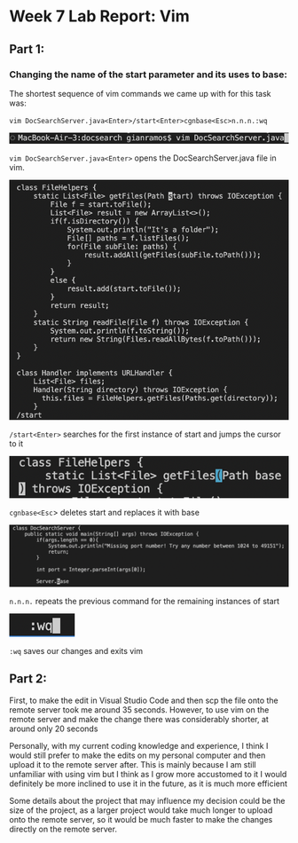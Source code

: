 # Week 7 Lab Report: Vim

## Part 1: 

### Changing the name of the start parameter and its uses to base: 

The shortest sequence of vim commands we came up with for this task was:

`vim DocSearchServer.java<Enter>/start<Enter>cgnbase<Esc>n.n.n.:wq`

![image](vim.png)

`vim DocSearchServer.java<Enter>` opens the DocSearchServer.java file in vim.

![image](start.png)

`/start<Enter>` searches for the first instance of start and jumps the cursor to it

![image](cgn.png)

`cgnbase<Esc`> deletes start and replaces it with base

![image](n.png)

`n.n.n.` repeats the previous command for the remaining instances of start

![image](wq.png)

`:wq` saves our changes and exits vim

## Part 2: 

First, to make the edit in Visual Studio Code and then scp the file onto the remote server took me around 35 seconds. However, to use vim on the remote server and make the change there was considerably shorter, at around only 20 seconds

Personally, with my current coding knowledge and experience, I think I would still prefer to make the edits on my personal computer and then upload it to the remote server after. This is mainly because I am still unfamiliar with using vim but I think as I grow more accustomed to it I would definitely be more inclined to use it in the future, as it is much more efficient

Some details about the project that may influence my decision could be the size of the project, as a larger project would take much longer to upload onto the remote server, so it would be much faster to make the changes directly on the remote server. 

